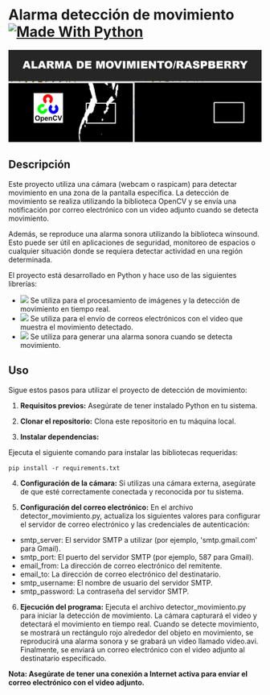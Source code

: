 # Alarma detección de movimiento [![Made With Python](https://img.shields.io/badge/Made_With-Python-blue)](http://golang.org)
![](img/opencv.png)

## Descripción
Este proyecto utiliza una cámara (webcam o raspicam) para detectar movimiento en una zona de la pantalla específica. La detección de movimiento se realiza utilizando la biblioteca OpenCV y se envía una notificación por correo electrónico con un video adjunto cuando se detecta movimiento. 

Además, se reproduce una alarma sonora utilizando la biblioteca winsound. Esto puede ser útil en aplicaciones de seguridad, monitoreo de espacios o cualquier situación donde se requiera detectar actividad en una región determinada.

El proyecto está desarrollado en Python y hace uso de las siguientes librerías:


- ![](https://img.shields.io/badge/OpenCV%20-8A2BE2) Se utiliza para el procesamiento de imágenes y la detección de movimiento en tiempo real.
- ![](https://img.shields.io/badge/Smtplib%20-8A2BE2) Se utiliza para el envío de correos electrónicos con el video que muestra el movimiento detectado.
- ![](https://img.shields.io/badge/Winsound%20-8A2BE2) Se utiliza para generar una alarma sonora cuando se detecta movimiento.

## Uso
Sigue estos pasos para utilizar el proyecto de detección de movimiento:

1. **Requisitos previos:** Asegúrate de tener instalado Python en tu sistema.


2. **Clonar el repositorio:** Clona este repositorio en tu máquina local.


3. **Instalar dependencias:**


Ejecuta el siguiente comando para instalar las bibliotecas requeridas:
```commandline
pip install -r requirements.txt
```


4. **Configuración de la cámara:** Si utilizas una cámara externa, asegúrate de que esté correctamente conectada y reconocida por tu sistema.


5. **Configuración del correo electrónico:** En el archivo detector_movimiento.py, actualiza los siguientes valores para configurar el servidor de correo electrónico y las credenciales de autenticación:

- smtp_server: El servidor SMTP a utilizar (por ejemplo, 'smtp.gmail.com' para Gmail).
- smtp_port: El puerto del servidor SMTP (por ejemplo, 587 para Gmail).
- email_from: La dirección de correo electrónico del remitente.
- email_to: La dirección de correo electrónico del destinatario.
- smtp_username: El nombre de usuario del servidor SMTP.
- smtp_password: La contraseña del servidor SMTP.


6. **Ejecución del programa:** Ejecuta el archivo detector_movimiento.py para iniciar la detección de movimiento. La cámara capturará el video y detectará el movimiento en tiempo real. Cuando se detecte movimiento, se mostrará un rectángulo rojo alrededor del objeto en movimiento, se reproducirá una alarma sonora y se grabará un video llamado video.avi. Finalmente, se enviará un correo electrónico con el video adjunto al destinatario especificado.


**Nota: Asegúrate de tener una conexión a Internet activa para enviar el correo electrónico con el video adjunto.**

